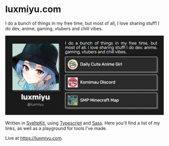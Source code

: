 # luxmiyu.com

I do a bunch of things in my free time, but most of all, I love sharing stuff! I do dev, anime, gaming, vtubers and chill vibes.

![image](/static/preview/luxmiyu.jpg)

Written in [SvelteKit](https://svelte.dev/), using [Typescript](https://www.typescriptlang.org/) and [Sass](https://sass-lang.com/). Here you'll find a list of my links, as well as a playground for tools I've made.

Live at https://luxmiyu.com.